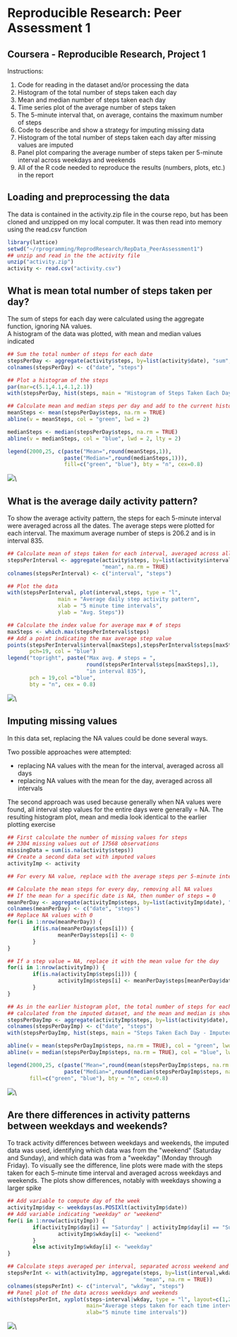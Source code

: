 # Reproducible Research: Peer Assessment 1
## Coursera - Reproducible Research, Project 1
Instructions:

1. Code for reading in the dataset and/or processing the data
2. Histogram of the total number of steps taken each day
3. Mean and median number of steps taken each day
4. Time series plot of the average number of steps taken
5. The 5-minute interval that, on average, contains the maximum number of steps
6. Code to describe and show a strategy for imputing missing data
7. Histogram of the total number of steps taken each day after missing values are imputed
8. Panel plot comparing the average number of steps taken per 5-minute interval across weekdays and weekends
9. All of the R code needed to reproduce the results (numbers, plots, etc.) in the report


## Loading and preprocessing the data
The data is contained in the activity.zip file in the course repo, but has been 
cloned and unzipped on my local computer.  It was then read into memory using the 
read.csv function


```r
library(lattice)
setwd("~/rprogramming/ReprodResearch/RepData_PeerAssessment1")
## unzip and read in the the activity file
unzip("activity.zip")
activity <- read.csv("activity.csv")
```

## What is mean total number of steps taken per day?
The sum of steps for each day were calculated using the aggregate function, ignoring NA values.  
A histogram of the data was plotted, with mean and median values indicated 


```r
## Sum the total number of steps for each date
stepsPerDay <- aggregate(activity$steps, by=list(activity$date), "sum", na.rm = TRUE)
colnames(stepsPerDay) <- c("date", "steps")

## Plot a histogram of the steps
par(mar=c(5.1,4.1,4.1,2.1))
with(stepsPerDay, hist(steps, main = "Histogram of Steps Taken Each Day"))

## Calculate mean and median steps per day and add to the current histogram plot
meanSteps <- mean(stepsPerDay$steps, na.rm = TRUE)
abline(v = meanSteps, col = "green", lwd = 2)

medianSteps <- median(stepsPerDay$steps, na.rm = TRUE)
abline(v = medianSteps, col = "blue", lwd = 2, lty = 2)

legend(2000,25, c(paste("Mean=",round(meanSteps,1)), 
                  paste("Median=",round(medianSteps,1))), 
                  fill=c("green", "blue"), bty = "n", cex=0.8)
```

![](PA1_template_files/figure-html/unnamed-chunk-2-1.png)\


## What is the average daily activity pattern?
To show the average activity pattern, the steps for each 5-minute interval were
averaged across all the dates.  The average steps were plotted for each interval.
The maximum average number of steps is 206.2 and is in interval 835.


```r
## Calculate mean of steps taken for each interval, averaged across all dates
stepsPerInterval <- aggregate(activity$steps, by=list(activity$interval), 
                              "mean", na.rm = TRUE)
colnames(stepsPerInterval) <- c("interval", "steps")

## Plot the data
with(stepsPerInterval, plot(interval,steps, type = "l", 
                main = "Average daily step activity pattern",
                xlab = "5 minute time intervals",
                ylab = "Avg. Steps"))

## Calculate the index value for average max # of steps
maxSteps <- which.max(stepsPerInterval$steps)
## Add a point indicating the max average step value
points(stepsPerInterval$interval[maxSteps],stepsPerInterval$steps[maxSteps], 
       pch=19, col = "blue")
legend("topright", paste("Max avg. # steps = ", 
                         round(stepsPerInterval$steps[maxSteps],1),
                         "in interval 835"),
       pch = 19,col ="blue", 
       bty = "n", cex = 0.8)
```

![](PA1_template_files/figure-html/unnamed-chunk-3-1.png)\



## Imputing missing values
In this data set, replacing the NA values could be done several ways.

Two possible approaches were attempted:

* replacing NA values with the mean for the interval, averaged across all days
* replacing NA values with the mean for the day, averaged across all intervals

The second approach was used because generally when NA values were found, all interval step values for the entire days were generally = NA. The resulting histogram plot, mean and media look identical to the earlier plotting exercise


```r
## First calculate the number of missing values for steps
## 2304 missing values out of 17568 observations
missingData = sum(is.na(activity$steps))  
## Create a second data set with imputed values
activityImp <- activity

## For every NA value, replace with the average steps per 5-minute interval for that day

## Calculate the mean steps for every day, removing all NA values
## If the mean for a specific date is NA, then number of steps = 0
meanPerDay <- aggregate(activityImp$steps, by=list(activityImp$date), "mean", na.rm = TRUE)
colnames(meanPerDay) <- c("date", "steps")
## Replace NA values with 0
for(i in 1:nrow(meanPerDay)) {
        if(is.na(meanPerDay$steps[i])) {
                meanPerDay$steps[i] <- 0
        }
}

## If a step value = NA, replace it with the mean value for the day
for(i in 1:nrow(activityImp)) {
        if(is.na(activityImp$steps[i])) {
                activityImp$steps[i] <- meanPerDay$steps[meanPerDay$date == activityImp$date[i]]
        }
}

## As in the earlier histogram plot, the total number of steps for each day is
## calculated from the imputed dataset, and the mean and median is shown.
stepsPerDayImp <- aggregate(activityImp$steps, by=list(activity$date), "sum", na.rm = TRUE)
colnames(stepsPerDayImp) <- c("date", "steps")
with(stepsPerDayImp, hist(steps, main = "Steps Taken Each Day - Imputed"))

abline(v = mean(stepsPerDayImp$steps, na.rm = TRUE), col = "green", lwd = 2)
abline(v = median(stepsPerDayImp$steps, na.rm = TRUE), col = "blue", lwd = 2, lty = 2)

legend(2000,25, c(paste("Mean=",round(mean(stepsPerDayImp$steps, na.rm = TRUE),1)), 
                  paste("Median=",round(median(stepsPerDayImp$steps, na.rm = TRUE),1))), 
       fill=c("green", "blue"), bty = "n", cex=0.8)
```

![](PA1_template_files/figure-html/unnamed-chunk-4-1.png)\


## Are there differences in activity patterns between weekdays and weekends?
To track activity differences between weekdays and weekends, the imputed data
was used, identifying which data was from the "weekend" (Saturday and Sunday),
and which data was from a "weekday" (Monday through Friday).
To visually see the difference, line plots were made with the steps
taken for each 5-minute time interval and averaged across weekdays and weekends.
The plots show differences, notably with weekdays showing a larger spike 


```r
## Add variable to compute day of the week
activityImp$day <- weekdays(as.POSIXlt(activityImp$date))
## Add variable indicating "weekday" or "weekend"
for(i in 1:nrow(activityImp)) {
        if(activityImp$day[i] == "Saturday" | activityImp$day[i] == "Sunday") {
                activityImp$wkday[i] <- "weekend"
        }
        else activityImp$wkday[i] <- "weekday"
}

## Calculate steps averaged per interval, separated across weekend and weekdays
stepsPerInt <- with(activityImp, aggregate(steps, by=list(interval,wkday), 
                                           "mean", na.rm = TRUE))
colnames(stepsPerInt) <- c("interval", "wkday", "steps")
## Panel plot of the data across weekdays and weekends
with(stepsPerInt, xyplot(steps~interval|wkday, type = "l", layout=c(1,2),
                         main="Average steps taken for each time interval",
                         xlab="5 minute time intervals"))
```

![](PA1_template_files/figure-html/unnamed-chunk-5-1.png)\


